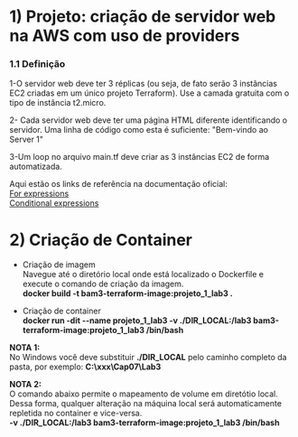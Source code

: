 # 1) Projeto: criação de servidor web na AWS com uso de providers
### 1.1 Definição


 1-O servidor web deve ter 3 réplicas (ou seja, de fato serão 3 instâncias EC2 criadas em um único projeto Terraform). Use a camada gratuita com o tipo de instância t2.micro. 
 
 2- Cada servidor web deve ter uma página HTML diferente identificando o servidor. Uma linha de código como esta é suficiente: "Bem-vindo ao Server 1"
 
 3-Um  loop  no  arquivo  main.tf  deve  criar  as  3  instâncias  EC2  de  forma  automatizada. 

  
 
 Aqui estão os links de referência na documentação oficial: \
 [For expressions](https://developer.hashicorp.com/terraform/language/expressions/for) \
[Conditional expressions](https://developer.hashicorp.com/terraform/language/expressions/conditionals)

# 2) Criação de Container
- Criação de imagem  
Navegue até o diretório local onde está localizado o Dockerfile e execute o comando de criação da imagem. \
__docker build -t bam3-terraform-image:projeto_1_lab3 .__

- Criação de container \
__docker run -dit --name projeto_1_lab3 -v ./DIR_LOCAL:/lab3 bam3-terraform-image:projeto_1_lab3 /bin/bash__

__NOTA 1:__ \
No Windows você deve substituir __./DIR_LOCAL__ pelo caminho completo da pasta, por exemplo: __C:\xxx\Cap07\Lab3__

__NOTA 2:__ \
O comando abaixo permite o mapeamento de volume em diretótio local.  Dessa forma, qualquer alteração na máquina local será automaticamente repletida no container e vice-versa. \
__-v ./DIR_LOCAL:/lab3 bam3-terraform-image:projeto_1_lab3 /bin/bash__

